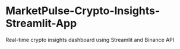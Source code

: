 # MarketPulse-Crypto-Insights-Streamlit-App
Real-time crypto insights dashboard using Streamlit and Binance API
